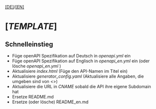 [[DE]](README.md)/[[EN]](README_en.md)


# [_TEMPLATE_]

## Schnelleinstieg

- Füge openAPI Spezifikation auf Deutsch in _openapi.yml_ ein
- Füge openAPI Spezifikation auf Englisch in _openapi_en.yml_ ein (oder lösche _openapi_en.yml_ )
- Aktualisiere _index.html_ (Füge den API-Namen im Titel ein)
- Aktualisiere _generator_config.yaml_ (Aktualisiere alle Angaben, die umgeben sind von <>)
- Aktualisiere die URL in _CNAME_ sobald die API ihre eigene Subdomain hat
- Ersetze README.md
- Ersetze (oder lösche) README_en.md

